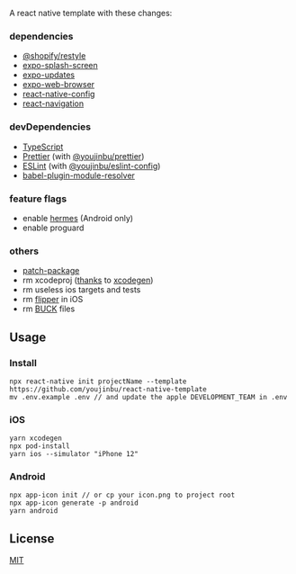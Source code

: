 A react native template with these changes:

### dependencies
- [@shopify/restyle](https://github.com/Shopify/restyle)
- [expo-splash-screen](https://github.com/expo/expo/tree/master/packages/expo-splash-screen)
- [expo-updates](https://github.com/expo/expo/tree/master/packages/expo-updates)
- [expo-web-browser](https://github.com/expo/expo/tree/master/packages/expo-web-browser)
- [react-native-config](https://github.com/luggit/react-native-config)
- [react-navigation](https://reactnavigation.org/)

### devDependencies
- [TypeScript](typescriptlang.org)
- [Prettier](https://prettier.io/) (with [@youjinbu/prettier](https://github.com/youjinbu/config/tree/master/packages/prettier))
- [ESLint](https://eslint.org/) (with [@youjinbu/eslint-config](https://github.com/youjinbu/config/tree/master/packages/eslint))
- [babel-plugin-module-resolver](https://github.com/tleunen/babel-plugin-module-resolver)

### feature flags
- enable [hermes](https://hermesengine.dev/) (Android only)
- enable proguard

### others
- [patch-package](https://github.com/ds300/patch-package)
- rm xcodeproj ([thanks](https://github.com/pvinis/react-native-xcodegen) to [xcodegen](https://github.com/yonaskolb/XcodeGen))
- rm useless ios targets and tests
- rm [flipper](https://fbflipper.com/) in iOS
- rm [BUCK](https://github.com/facebook/buck) files

## Usage

### Install
```
npx react-native init projectName --template https://github.com/youjinbu/react-native-template
mv .env.example .env // and update the apple DEVELOPMENT_TEAM in .env
```

### iOS
```
yarn xcodegen
npx pod-install
yarn ios --simulator "iPhone 12"
```

### Android
```
npx app-icon init // or cp your icon.png to project root
npx app-icon generate -p android
yarn android
```

## License

[MIT](/LICENSE)
